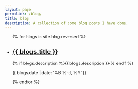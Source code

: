 ```yaml
---
layout: page
permalink: /blog/
title: blog
description: A collection of some blog posts I have done.
---
```


<ul class="post-list">
{% for blogs in site.blog reversed %}
    <li>
        <h2><a class="poem-title" href="{{ blogs.url | prepend: site.baseurl }}">{{ blogs.title }}</a></h2>
        <p class="post-meta">{% if  blogs.description %}{{  blogs.description }}{% endif %}</p>
        <p class="post-meta">{{ blogs.date | date: '%B %-d, %Y' }}</p>
      </li>
{% endfor %}
</ul>